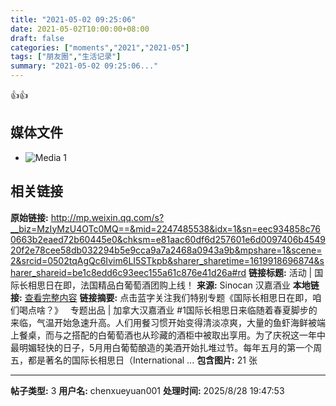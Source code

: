 ```yaml
---
title: "2021-05-02 09:25:06"
date: 2021-05-02T10:00:00+08:00
draft: false
categories: ["moments","2021","2021-05"]
tags: ["朋友圈","生活记录"]
summary: "2021-05-02 09:25:06..."
---
```


👍👍

## 媒体文件

- ![Media 1](/Moments/photos/2021-05-02/202105020925060.jpg)

## 相关链接

**原始链接:** http://mp.weixin.qq.com/s?__biz=MzIyMzU4OTc0MQ==&mid=2247485538&idx=1&sn=eec934858c760663b2eaed72b60445e0&chksm=e81aac60df6d257601e6d0097406b454920f2e78cee58db032294b5e9cca9a7a2468a0943a9b&mpshare=1&scene=2&srcid=0502tqAgQc6Ivim6LI5STkpb&sharer_sharetime=1619918696874&sharer_shareid=be1c8edd6c93eec155a61c876e41d26a#rd
**链接标题:** 活动 | 国际长相思日在即，法国精品白葡萄酒团购上线！
**来源:** Sinocan 汉嘉酒业
**本地链接:** [查看完整内容](/link_content/2021/05/2021-05-02/link_content/)
**链接摘要:** 点击蓝字关注我们特别专题《国际长相思日在即，咱们喝点啥？》   专题出品 | 加拿大汉嘉酒业 #1国际长相思日来临随着春夏脚步的来临，气温开始急速升高。人们用餐习惯开始变得清淡凉爽，大量的鱼虾海鲜被端上餐桌，而与之搭配的白葡萄酒也从珍藏的酒柜中被取出享用。为了庆祝这一年中最明媚轻快的日子，5月用白葡萄酿造的美酒开始扎堆过节。每年五月的第一个周五，都是著名的国际长相思日（International ...
**包含图片:** 21 张

---

**帖子类型:** 3
**用户名:** chenxueyuan001
**处理时间:** 2025/8/28 19:47:53